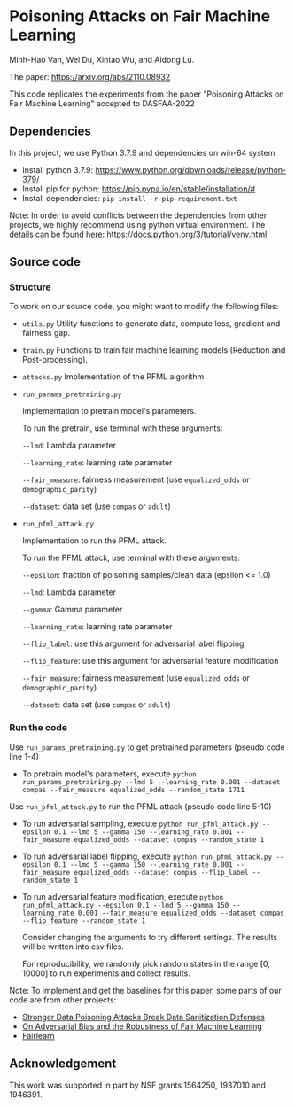 # Poisoning Attacks on Fair Machine Learning
Minh-Hao Van, Wei Du, Xintao Wu, and Aidong Lu.

The paper: https://arxiv.org/abs/2110.08932

This code replicates the experiments from the paper "Poisoning Attacks on Fair Machine Learning" accepted to DASFAA-2022

## Dependencies
In this project, we use Python 3.7.9 and dependencies on win-64 system.
 - Install python 3.7.9: https://www.python.org/downloads/release/python-379/
 - Install pip for python: https://pip.pypa.io/en/stable/installation/#
 - Install dependencies: `pip install -r pip-requirement.txt`

Note: In order to avoid conflicts between the dependencies from other projects, we highly recommend using python virtual environment. The details can be found here: https://docs.python.org/3/tutorial/venv.html

## Source code
### Structure
To work on our source code, you might want to modify the following files:
 - `utils.py`
   Utility functions to generate data, compute loss, gradient and fairness gap.
 - `train.py`
   Functions to train fair machine learning models (Reduction and Post-processing).
 - `attacks.py`
   Implementation of the PFML algorithm
 - `run_params_pretraining.py`

   Implementation to pretrain model's parameters. 

   To run the pretrain, use terminal with these arguments:

   `--lmd`: Lambda parameter

   `--learning_rate`: learning rate parameter

   `--fair_measure`: fairness measurement (use `equalized_odds` or `demographic_parity`)

   `--dataset`: data set (use `compas` or `adult`)

 - `run_pfml_attack.py`

   Implementation to run the PFML attack. 

   To run the PFML attack, use terminal with these arguments:

   `--epsilon`: fraction of poisoning samples/clean data (epsilon <= 1.0)

   `--lmd`: Lambda parameter

   `--gamma`: Gamma parameter

   `--learning_rate`: learning rate parameter

   `--flip_label`: use this argument for adversarial label flipping

   `--flip_feature`: use this argument for adversarial feature modification

   `--fair_measure`: fairness measurement (use `equalized_odds` or `demographic_parity`)

   `--dataset`: data set (use `compas` or `adult`)

### Run the code
Use `run_params_pretraining.py` to get pretrained parameters (pseudo code line 1-4)
 - To pretrain model's parameters, execute `python run_params_pretraining.py --lmd 5 --learning_rate 0.001 --dataset compas --fair_measure equalized_odds --random_state 1711`

Use `run_pfml_attack.py` to run the PFML attack (pseudo code line 5-10)
 - To run adversarial sampling, execute `python run_pfml_attack.py --epsilon 0.1 --lmd 5 --gamma 150 --learning_rate 0.001 --fair_measure equalized_odds --dataset compas --random_state 1`
 - To run adversarial label flipping, execute `python run_pfml_attack.py --epsilon 0.1 --lmd 5 --gamma 150 --learning_rate 0.001 --fair_measure equalized_odds --dataset compas --flip_label --random_state 1`
 - To run adversarial feature modification, execute `python run_pfml_attack.py --epsilon 0.1 --lmd 5 --gamma 150 --learning_rate 0.001 --fair_measure equalized_odds --dataset compas --flip_feature --random_state 1`
  
   Consider changing the arguments to try different settings. The results will be written into csv files.

   For reproducibility, we randomly pick random states in the range [0, 10000] to run experiments and collect results.

Note: To implement and get the baselines for this paper, some parts of our code are from other projects:
 - [Stronger Data Poisoning Attacks Break Data Sanitization Defenses](https://github.com/kohpangwei/data-poisoning-journal-release)
 - [On Adversarial Bias and the Robustness of Fair Machine Learning](https://github.com/privacytrustlab/adversarial_bias)
 - [Fairlearn](https://github.com/fairlearn/fairlearn)

## Acknowledgement
This work was supported in part by NSF grants 1564250, 1937010 and 1946391.
